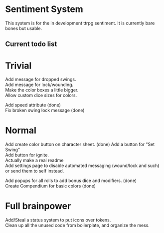 # Sentiment System

This system is for the in development ttrpg sentiment. It is currently bare bones but usable.

## Current todo list
# Trivial  
Add message for dropped swings.  
Add message for lock/wounding.  
Make the color boxes a little bigger.  
Allow custom dice sizes for colors.  
  
Add speed attribute (done)  
Fix broken swing lock message (done)  

# Normal  
Add create color button on character sheet. (done)
Add a button for "Set Swing"  
Add button for ignite.  
Actually make a real readme  
Add settings page to disable automated messaging (wound/lock and such) or send them to self instead.
  
Add popups for all rolls to add bonus dice and modifiers. (done)  
Create Compendium for basic colors (done)  

# Full brainpower  
Add/Steal a status system to put icons over tokens.  
Clean up all the unused code from boilerplate, and organize the mess.
